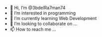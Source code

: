 - 👋 Hi, I’m @3bdelRa7man74
- 👀 I’m interested in programming
- 🌱 I’m currently learning Web Development
- 💞️ I’m looking to collaborate on ...
- 📫 How to reach me ...

<!---
3bdelRa7man74/3bdelRa7man74 is a ✨ special ✨ repository because its `README.md` (this file) appears on your GitHub profile.
You can click the Preview link to take a look at your changes.
--->
